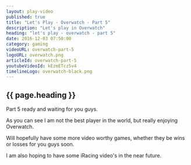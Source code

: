 ```yaml
---
layout: play-video
published: true
title: "Let's Play - Overwatch - Part 5"
description: "Let's play in Overwatch"
heading: "let's play - overwatch - part 5"
date: 2016-12-03 07:50:00
category: gaming
videoURL: overwatch-part-5
logoURL: overwatch.png
articleId: overwatch-part-5
youtubeVideoId: kEzmETcz5v4
timelineLogo: overwatch-black.png
---
```


## {{ page.heading }}

<p>Part 5 ready and waiting for you guys.</p>

<p>As you can see I am not the best player in the world, but really enjoying Overwatch.</p>

<p>Will hopefully have some more video worthy games, whether they be wins or losses for you guys soon.</p>

<p>I am also hoping to have some iRacing video's in the near future.</p>